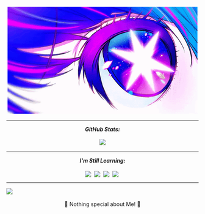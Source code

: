 <p align="center">
  <a href="https://discordapp.com/users/888941811224150046/"><img src="banner3.gif" alt="banner2" ></a>
</p>


<hr>
<p align = "center">
  <i><b>GitHub Stats:</b></i><br><br>
  <img src =https://streak-stats.demolab.com?user=eifal&theme=jolly&hide_border=true&border_radius=10 />


</p>
<hr>
<p align="center">
<i><b>I'm Still Learning:</b></i> 
  <br><br>
  <img align="center" src="https://img.shields.io/badge/python-3670A0?style=for-the-badge&logo=python&logoColor=ffdd54" />&nbsp;
  <img align="center" src="https://img.shields.io/badge/java-%23ED8B00.svg?style=for-the-badge&logo=openjdk&logoColor=white" />&nbsp;
  <img align="center" src="https://img.shields.io/badge/c++-%2300599C.svg?style=for-the-badge&logo=c%2B%2B&logoColor=white" />&nbsp;
  <img align="center" src="https://img.shields.io/badge/javascript-%23323330.svg?style=for-the-badge&logo=javascript&logoColor=%23F7DF1E" />&nbsp;

</p>

<hr>
<a target="_blank"href="https://discordapp.com/users/888941811224150046/"><img src="https://img.shields.io/badge/Discord-%235865F2.svg?style=for-the-badge&logo=discord&logoColor=white" /></a>
<p align="center">💜 Nothing special about Me! 💜</p>
